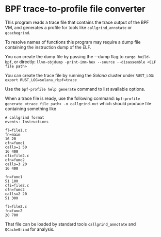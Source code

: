 # BPF trace-to-profile file converter

This program reads a trace file that contains the trace output of the BPF VM,
and generates a profile for tools like `callgrind_annotate` or `qcachegrind`.

To resolve names of functions this program may require a dump file containing
the instruction dump of the ELF.

You can create the dump file by passing the --dump flag to `cargo build-bpf`,
or directly:
```llvm-objdump -print-imm-hex --source --disassemble <ELF file path>```

You can create the trace file by running the *Solana* cluster under `RUST_LOG`:
```export RUST_LOG=solana_rbpf=trace```

Use the `bpf-profile help generate` command to list available options.

When a trace file is ready, use the following command:
```bpf-profile generate <trace file path> -o callgrind.out```
which should produce file containing something like
```
# callgrind format
events: Instructions

fl=file1.c
fn=main
16 20
cfn=func1
calls=1 50
16 400
cfi=file2.c
cfn=func2
calls=3 20
16 400

fn=func1
51 100
cfi=file2.c
cfn=func2
calls=2 20
51 300

fl=file2.c
fn=func2
20 700
```

That file can be loaded by standard tools `callgrind_annotate` and `QCacheGrind`
for analysis.
